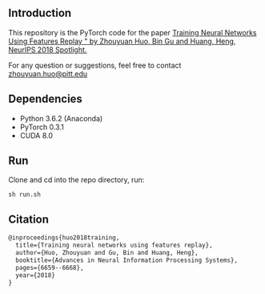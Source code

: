## Introduction

This repository is the PyTorch code for the paper [Training Neural Networks Using Features Replay
" by Zhouyuan Huo, Bin Gu and Huang, Heng, NeurIPS 2018 Spotlight.](https://papers.nips.cc/paper/7900-training-neural-networks-using-features-replay.pdf)

For any question or suggestions, feel free to contact zhouyuan.huo@pitt.edu

## Dependencies

* Python 3.6.2 (Anaconda)
* PyTorch 0.3.1
* CUDA 8.0


## Run

Clone and cd into the repo directory, run: 
```
sh run.sh
```


 
## Citation 

```latex
@inproceedings{huo2018training,
  title={Training neural networks using features replay},
  author={Huo, Zhouyuan and Gu, Bin and Huang, Heng},
  booktitle={Advances in Neural Information Processing Systems},
  pages={6659--6668},
  year={2018}
}
```
